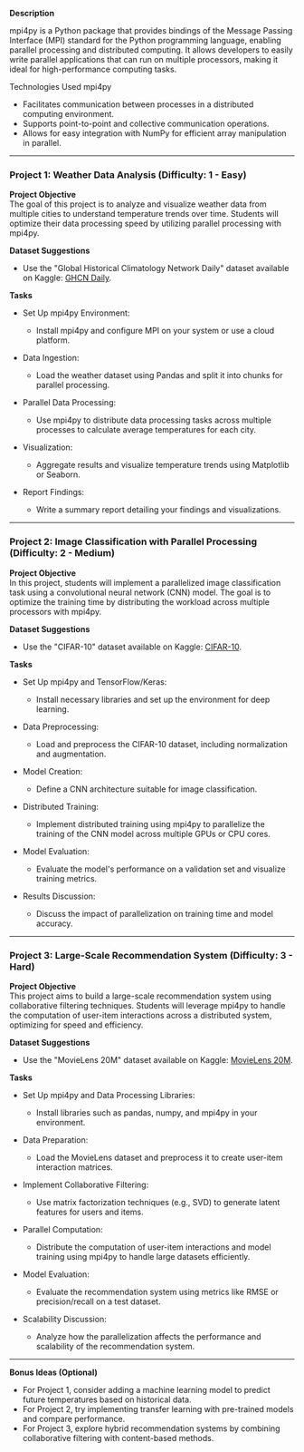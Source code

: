 **Description**

mpi4py is a Python package that provides bindings of the Message Passing Interface (MPI) standard for the Python programming language, enabling parallel processing and distributed computing. It allows developers to easily write parallel applications that can run on multiple processors, making it ideal for high-performance computing tasks.

Technologies Used
mpi4py

- Facilitates communication between processes in a distributed computing environment.
- Supports point-to-point and collective communication operations.
- Allows for easy integration with NumPy for efficient array manipulation in parallel.

---

### Project 1: Weather Data Analysis (Difficulty: 1 - Easy)

**Project Objective**  
The goal of this project is to analyze and visualize weather data from multiple cities to understand temperature trends over time. Students will optimize their data processing speed by utilizing parallel processing with mpi4py.

**Dataset Suggestions**  
- Use the "Global Historical Climatology Network Daily" dataset available on Kaggle: [GHCN Daily](https://www.kaggle.com/datasets/berkeleyearth/climate-change-earth-surface-temperature-data).

**Tasks**  
- Set Up mpi4py Environment:
  - Install mpi4py and configure MPI on your system or use a cloud platform.
  
- Data Ingestion:
  - Load the weather dataset using Pandas and split it into chunks for parallel processing.
  
- Parallel Data Processing:
  - Use mpi4py to distribute data processing tasks across multiple processes to calculate average temperatures for each city.
  
- Visualization:
  - Aggregate results and visualize temperature trends using Matplotlib or Seaborn.

- Report Findings:
  - Write a summary report detailing your findings and visualizations.

---

### Project 2: Image Classification with Parallel Processing (Difficulty: 2 - Medium)

**Project Objective**  
In this project, students will implement a parallelized image classification task using a convolutional neural network (CNN) model. The goal is to optimize the training time by distributing the workload across multiple processors with mpi4py.

**Dataset Suggestions**  
- Use the "CIFAR-10" dataset available on Kaggle: [CIFAR-10](https://www.kaggle.com/c/cifar-10).

**Tasks**  
- Set Up mpi4py and TensorFlow/Keras:
  - Install necessary libraries and set up the environment for deep learning.

- Data Preprocessing:
  - Load and preprocess the CIFAR-10 dataset, including normalization and augmentation.

- Model Creation:
  - Define a CNN architecture suitable for image classification.

- Distributed Training:
  - Implement distributed training using mpi4py to parallelize the training of the CNN model across multiple GPUs or CPU cores.

- Model Evaluation:
  - Evaluate the model's performance on a validation set and visualize training metrics.

- Results Discussion:
  - Discuss the impact of parallelization on training time and model accuracy.

---

### Project 3: Large-Scale Recommendation System (Difficulty: 3 - Hard)

**Project Objective**  
This project aims to build a large-scale recommendation system using collaborative filtering techniques. Students will leverage mpi4py to handle the computation of user-item interactions across a distributed system, optimizing for speed and efficiency.

**Dataset Suggestions**  
- Use the "MovieLens 20M" dataset available on Kaggle: [MovieLens 20M](https://www.kaggle.com/datasets/grouplens/movielens-20m-dataset).

**Tasks**  
- Set Up mpi4py and Data Processing Libraries:
  - Install libraries such as pandas, numpy, and mpi4py in your environment.

- Data Preparation:
  - Load the MovieLens dataset and preprocess it to create user-item interaction matrices.

- Implement Collaborative Filtering:
  - Use matrix factorization techniques (e.g., SVD) to generate latent features for users and items.

- Parallel Computation:
  - Distribute the computation of user-item interactions and model training using mpi4py to handle large datasets efficiently.

- Model Evaluation:
  - Evaluate the recommendation system using metrics like RMSE or precision/recall on a test dataset.

- Scalability Discussion:
  - Analyze how the parallelization affects the performance and scalability of the recommendation system.

---

**Bonus Ideas (Optional)**  
- For Project 1, consider adding a machine learning model to predict future temperatures based on historical data.
- For Project 2, try implementing transfer learning with pre-trained models and compare performance.
- For Project 3, explore hybrid recommendation systems by combining collaborative filtering with content-based methods.

